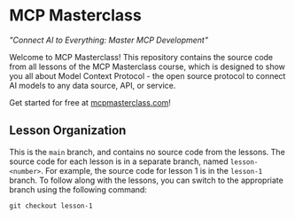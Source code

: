 # MCP Masterclass

_"Connect AI to Everything: Master MCP Development"_

Welcome to MCP Masterclass! This repository contains the source code from all lessons of the MCP Masterclass course, which is designed to show you all about Model Context Protocol - the open source protocol to connect AI models to any data source, API, or service.

Get started for free at [mcpmasterclass.com](https://mcpmasterclass.com)!

## Lesson Organization

This is the `main` branch, and contains no source code from the lessons. The source code for each lesson is in a separate branch, named `lesson-<number>`. For example, the source code for lesson 1 is in the `lesson-1` branch. To follow along with the lessons, you can switch to the appropriate branch using the following command:

```shell
git checkout lesson-1
```